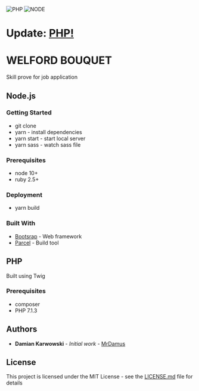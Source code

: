 ![PHP](https://img.shields.io/badge/php-%5E7.1.3-blue.svg)
![NODE](https://img.shields.io/badge/node-%3E%3D%2011.0.0-brightgreen.svg)

# Update: [PHP!](##PHP)

# WELFORD BOUQUET
Skill prove for job application

## Node.js

### Getting Started

* git clone
* yarn - install dependencies
* yarn start - start local server
* yarn sass - watch sass file

### Prerequisites

* node 10+
* ruby 2.5+

### Deployment

* yarn build

### Built With

* [Bootsrap](https://getbootstrap.com/docs/4.2/getting-started/introduction/) - Web framework
* [Parcel](https://parceljs.org/getting_started.html) - Build tool

## PHP

Built using Twig

### Prerequisites

* composer
* PHP 7.1.3

## Authors

* **Damian Karwowski** - *Initial work* - [MrDamus](https://github.com/MrDamus)

## License

This project is licensed under the MIT License - see the [LICENSE.md](LICENSE.md) file for details
